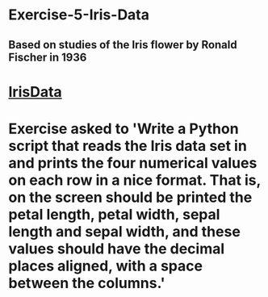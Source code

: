 # Exercise-5-Iris-Data

## Based on studies of the Iris flower by Ronald Fischer in 1936
# [IrisData](https://en.wikipedia.org/wiki/Iris_flower_data_set)

# Exercise asked to 'Write a Python script that reads the Iris data set in and prints the four numerical values on each row in a nice format. That is, on the screen should be printed the petal length, petal width, sepal length and sepal width, and these values should have the decimal places aligned, with a space between the columns.'
